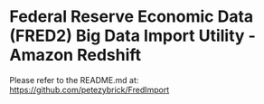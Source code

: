 # Federal Reserve Economic Data (FRED2) Big Data Import Utility - Amazon Redshift

Please refer to the README.md at: https://github.com/petezybrick/FredImport 
